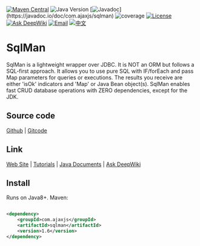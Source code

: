 [![Maven Central](https://img.shields.io/maven-central/v/com.ajaxjs/sqlman?label=Latest%20Release)](https://central.sonatype.com/artifact/com.ajaxjs/sqlman)
![Java Version](https://img.shields.io/badge/Java-8-blue)
[![Javadoc](https://img.shields.io/badge/javadoc-1.6-brightgreen.svg?)](https://javadoc.io/doc/com.ajaxjs/sqlman)
![coverage](https://img.shields.io/badge/coverage-80%25-yellowgreen.svg?maxAge=2592000)
[![License](https://img.shields.io/badge/license-Apache--2.0-green.svg?longCache=true&style=flat)](http://www.apache.org/licenses/LICENSE-2.0.txt)
[![Ask DeepWiki](https://deepwiki.com/badge.svg)](https://deepwiki.com/lightweight-component/SqlMan)
[![Email](https://img.shields.io/badge/Contact--me-Email-orange.svg)](mailto:frank@ajaxjs.com)
[![中文](https://img.shields.io/badge/lang-中文-red)](./README.zh-CN.md)

# SqlMan

SqlMan is a lightweight wrapper over JDBC. It is NOT an ORM but follows a SQL-first approach. It allows you to use pure SQL with IF/forEach and pass Map parameters for queries or executions. The results you receive are either 'isOk' indicators and 'Map' or Java Bean object(s). SqlMan enables fast CRUD database operations with ZERO dependencies, except for the JDK.

## Source code

[Github](https://github.com/lightweight-component/SqlMan) | [Gitcode](https://gitcode.com/lightweight-component/SqlMan)

## Link

[Web Site](https://sqlman.ajaxjs.com) | [Tutorials](https://sqlman.ajaxjs.com/docs/) | [Java Documents](https://javadoc.io/doc/com.ajaxjs/sqlman) | [Ask DeepWiki](https://deepwiki.com/lightweight-component/sqlman)

## Install

Runs on Java8+. Maven:

```xml

<dependency>
    <groupId>com.ajaxjs</groupId>
    <artifactId>sqlman</artifactId>
    <version>1.6</version>
</dependency>
```
